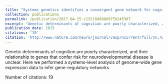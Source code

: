 ```yaml
---
title: "Systems genetics identifies a convergent gene network for cognition and neurodevelopmental disease"
collection: publications
permalink: /publication/2017-04-25-c13210968069759245307
excerpt: 'Genetic determinants of cognition are poorly characterized, and their relationship to genes that confer risk for neurodevelopmental disease is unclear. Here we performed a systems-level analysis of genome-wide gene expression data to infer gene-regulatory networks '
publication_date: 2015
citations: '19'
citation: 'http://www.nature.com/neuro/journal/vaop/ncurrent/full/nn.4205.html'
---
```

Genetic determinants of cognition are poorly characterized, and their relationship to genes that confer risk for neurodevelopmental disease is unclear. Here we performed a systems-level analysis of genome-wide gene expression data to infer gene-regulatory networks 

Number of citations: 19